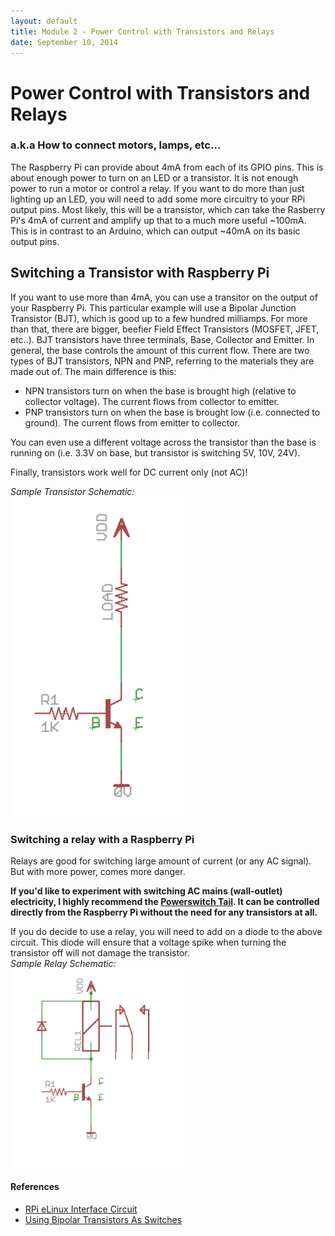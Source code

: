 ```yaml
---
layout: default
title: Module 2 - Power Control with Transistors and Relays
date: September 10, 2014
---
```



# Power Control with Transistors and Relays

### a.k.a How to connect motors, lamps, etc...

The Raspberry Pi can provide about 4mA from each of its GPIO pins. This is about enough power to turn on an LED or a transistor. It is not enough power to run a motor or control a relay. If you want to do more than just lighting up an LED, you will need to add some more circuitry to your RPi output pins. Most likely, this will be a transistor, which can take the Rasberry Pi's 4mA of current and amplify up that to a much more useful ~100mA. This is in contrast to an Arduino, which can output ~40mA on its basic output pins. 

## Switching a Transistor with Raspberry Pi
If you want to use more than 4mA, you can use a transitor on the output of your Raspberry Pi. This particular example will use a Bipolar Junction Transistor (BJT), which is good up to a few hundred milliamps. For more than that, there are bigger, beefier Field Effect Transistors (MOSFET, JFET, etc..). BJT transistors have three terminals, Base, Collector and Emitter. In general, the base controls the amount of this current flow. There are two types of BJT transistors, NPN and PNP, referring to the materials they are made out of. The main difference is this: 

* NPN transistors turn on when the base is brought high (relative to collector voltage). The current flows from collector to emitter.
* PNP transistors turn on when the base is brought low (i.e. connected to ground). The current flows from emitter to collector. 

You can even use a different voltage across the transistor than the base is running on (i.e. 3.3V on base, but transistor is switching 5V, 10V, 24V). 

Finally, transistors work well for DC current only (not AC)!

_Sample Transistor Schematic:_<br/>
<img src="/session2/TransistorSchematic.png" style="width: 280px" />


### Switching a relay with a Raspberry Pi
Relays are good for switching large amount of current (or any AC signal). But with more power, comes more danger.

__If you'd like to experiment with switching AC mains (wall-outlet) electricity, I highly recommend the [Powerswitch Tail](http://www.powerswitchtail.com/Pages/default.aspx). It can be controlled directly from the Raspberry Pi without the need for any transistors at all.__

If you do decide to use a relay, you will need to add on a diode to the above circuit. This diode will ensure that a voltage spike when turning the transistor off will not damage the transistor.<br/>
_Sample Relay Schematic:_<br/>
<img src="/session2/RelaySchematic.png" style="width: 280px" />


#### References
* [RPi eLinux Interface Circuit](http://elinux.org/RPi_GPIO_Interface_Circuits)
* [Using Bipolar Transistors As Switches](http://www.rason.org/Projects/transwit/transwit.htm)